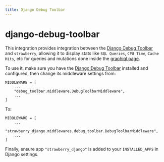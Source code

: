 ```yaml
---
title: Django Debug Toolbar
---
```


# django-debug-toolbar

This integration provides integration between the
[Django Debug Toolbar](https://github.com/jazzband/django-debug-toolbar) and
`strawberry`, allowing it to display stats like `SQL Queries`, `CPU Time`, `Cache Hits`, etc
for queries and mutations done inside the [graphiql page](https://github.com/graphql/graphiql).

To use it, make sure you have the
[Django Debug Toolbar](https://github.com/jazzband/django-debug-toolbar) installed
and configured, then change its middleware settings from:

```{.python title=settings.py}
MIDDLEWARE = [
    ...
    "debug_toolbar.middleware.DebugToolbarMiddleware",
    ...
]
```

To:

```{.python title=settings.py}
MIDDLEWARE = [
    ...
    "strawberry_django.middlewares.debug_toolbar.DebugToolbarMiddleware",
    ...
]
```

Finally, ensure app `"strawberry_django"` is added to your `INSTALLED_APPS` in Django settings.
